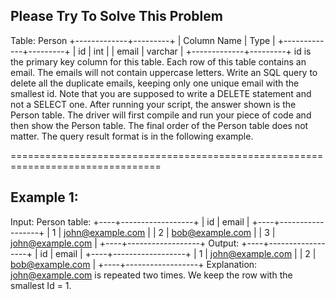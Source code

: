 ## Please Try To Solve This Problem
Table: Person
+-------------+---------+
| Column Name | Type    |
+-------------+---------+
| id          | int     |
| email       | varchar |
+-------------+---------+
id is the primary key column for this table.
Each row of this table contains an email. The emails will not contain uppercase letters.
Write an SQL query to delete all the duplicate emails, keeping only one unique email with the smallest id. Note that you are supposed to write a DELETE statement and not a SELECT one.
After running your script, the answer shown is the Person table. The driver will first compile and run your piece of code and then show the Person table. The final order of the Person table does not matter.
The query result format is in the following example.


================================================================================


## Example 1:
Input: 
Person table:
+----+------------------+
| id | email            |
+----+------------------+
| 1  | john@example.com |
| 2  | bob@example.com  |
| 3  | john@example.com |
+----+------------------+
Output: 
+----+------------------+
| id | email            |
+----+------------------+
| 1  | john@example.com |
| 2  | bob@example.com  |
+----+------------------+
Explanation: john@example.com is repeated two times. We keep the row with the smallest Id = 1.
